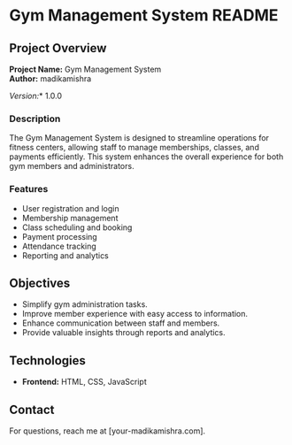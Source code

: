 # Gym Management System README

## Project Overview

**Project Name:** Gym Management System  
**Author:** madikamishra

*Version:** 1.0.0  

### Description

The Gym Management System is designed to streamline operations for fitness centers, allowing staff to manage memberships, classes, and payments efficiently. This system enhances the overall experience for both gym members and administrators.

### Features

- User registration and login
- Membership management
- Class scheduling and booking
- Payment processing
- Attendance tracking
- Reporting and analytics

## Objectives

- Simplify gym administration tasks.
- Improve member experience with easy access to information.
- Enhance communication between staff and members.
- Provide valuable insights through reports and analytics.

## Technologies

- **Frontend:** HTML, CSS, JavaScript




## Contact

For questions, reach me at [your-madikamishra.com].
